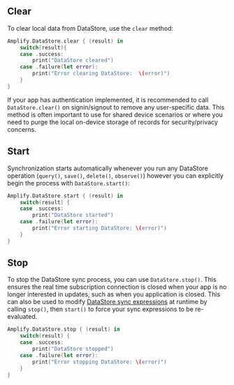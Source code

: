 ## Clear

To clear local data from DataStore, use the `clear` method:

```swift
Amplify.DataStore.clear { (result) in
    switch(result){
    case .success:
        print("DataStore cleared")
    case .failure(let error):
        print("Error clearing DataStore:  \(error)")
    }
}
```
<amplify-callout>

If your app has authentication implemented, it is recommended to call `DataStore.clear()` on signin/signout to remove any user-specific data. This method is often important to use for shared device scenarios or where you need to purge the local on-device storage of records for security/privacy concerns.

</amplify-callout>

## Start

Synchronization starts automatically whenever you run any DataStore operation (`query()`, `save()`, `delete()`, `observe()`) however you can explicitly begin the process with `DataStore.start()`:

```swift
Amplify.DataStore.start { (result) in
    switch(result) {
    case .success:
        print("DataStore started")
    case .failure(let error):
        print("Error starting DataStore: \(error)")
    }
}
```

## Stop

To stop the DataStore sync process, you can use `DataStore.stop()`.  This ensures the real time subscription connection is closed when your app is no longer interested in updates, such as when you application is closed.  This can also be used to modify [DataStore sync expressions](~/lib/datastore/sync.md) at runtime by calling `stop()`, then `start()` to force your sync expressions to be re-evaluated.

```swift
Amplify.DataStore.stop { (result) in
    switch(result) {
    case .success:
        print("DataStore stopped")
    case .failure(let error):
        print("Error stopping DataStore: \(error)")
    }
}
```
